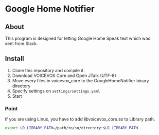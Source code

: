 # Google Home Notifier

## About

This program is designed for letting Google Home Speak text which was sent from Slack.

## Install

1. Clone this repository and compile it.
2. Download VOICEVOX Core and Open JTalk (UTF-8)
3. Move every files in voicevox_core to the GoogleHomeNotifier binary directory
4. Specify settings on `settings/settings.yaml`
5. Start

### Point

If you are using Linux, you have to add libvoicevox_core.so to Library path.

```bash
export LD_LIBRARY_PATH=/path/to/so/directory:$LD_LIBRARY_PATH
```

